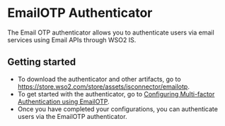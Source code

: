 # EmailOTP Authenticator
 
The Email OTP authenticator allows you to authenticate users via email services using Email APIs through WSO2 IS. 
 
## Getting started
 - To download the authenticator and other artifacts, go to https://store.wso2.com/store/assets/isconnector/emailotp.
 - To get started with the authenticator, go to [Configuring Multi-factor Authentication using EmailOTP](config.md).
 - Once you have completed your configurations, you can authenticate users via the EmailOTP authenticator.
 
